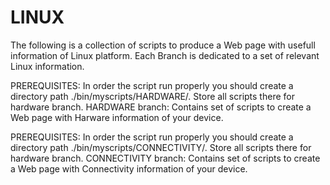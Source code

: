 # LINUX
The following is a collection of scripts to produce a Web page with usefull information of Linux platform. Each Branch is dedicated to a set of relevant Linux information.

PREREQUISITES: In order the script run properly you should create a directory path ./bin/myscripts/HARDWARE/. Store all scripts there for hardware branch. HARDWARE branch: Contains set of scripts to create a Web page with Harware information of your device.

PREREQUISITES: In order the script run properly you should create a directory path ./bin/myscripts/CONNECTIVITY/. Store all scripts there for hardware branch. CONNECTIVITY branch: Contains set of scripts to create a Web page with Connectivity information of your device.
